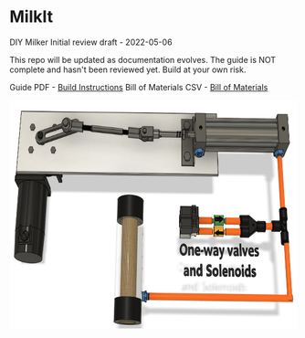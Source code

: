 # MilkIt
DIY Milker Initial review draft - 2022-05-06

This repo will be updated as documentation evolves. The guide is NOT complete and hasn't been reviewed yet. Build at your own risk.

Guide PDF - <a href="https://github.com/MikesMachines/MilkIt/blob/main/DIY%20Milker%20V0.1%20.pdf">Build Instructions</a>
Bill of Materials CSV - <a href="https://github.com/MikesMachines/MilkIt/blob/main/DIY%20Milker%20Parts%20List.csv">Bill of Materials</a>

<img src="https://github.com/MikesMachines/MilkIt/blob/main/MilkIt_SDAModel.png" alt="SC Cylinder Model" height="400">


